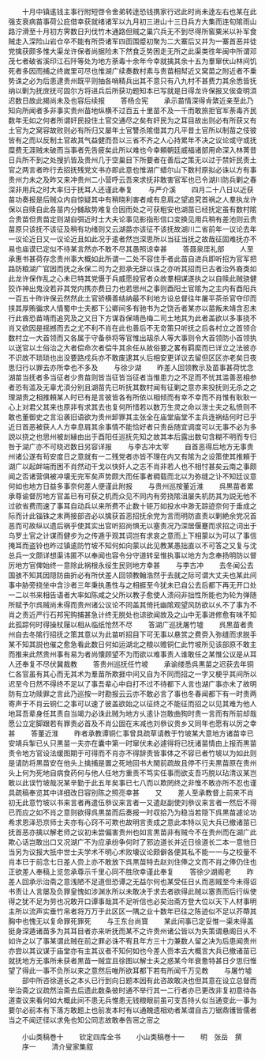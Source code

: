 <!-- { "loadSidebar": true } -->
　　十月中镇逺钱主事行附短啓令舍弟转逹恐钱携家行迟此时尚未逹左右也某在此强支衰病苗事荷公庇借幸获就绪诸军以九月初三进山十三日兵方大集而连旬隂雨山路泞滑至十月初方霁数日刋伐竹木通路但贼之巢穴兵无不到尽得所窖粟米以补军食贼走入深险山岩仓卒不能有所赍诸军四靣围蹙初聚为二大寨后又并为一寨首恶并徒党擒获颇多惟大渠龙许保者尚据险未下然食乏势困走无所之此渠类徃年闽中所谓邓茂七者破省溪印江石阡等处为地方荼毒十余年今幸就擒其余十五为羣窜伏山林间饥死者多因而捕之终嵗里可尽也惟湖广续奏数村素与贵苗相幇近又窝苗之附近者不乗势诛之必为后患逮贵州既平则抽各哨精兵出其不意只有八九村不甚费力其余悉皆抚纳以剿为抚庻抚可固尔方将进兵后所获功题知本已写就是日得龙许保报又俟查明湏迟数日故此揭尚未及也容后续报
　　答杨佥宪
　　承示苗情深得肻綮近亲至此乃知向所闻者多非事实贵州苗地纵横不过百五十里苗不及一千而敢旅拒官军荼毒齐民数年无如之何者所谓奸民投住土官交通尽之矣有奸民为之耳目故出则必有所获又有土官为之窝容故败则必有所归又屡年土官讐杀隂借其力凡平昔土官所以制苗之伎彼皆有之而以反制土官故其气益健而吾以三省不齐之人心持累年不决之议论或守或抚糜费无涯贼未破而当事者先告疲矣此所以难也今幸頼朝廷威福诸部用命深入林菁昔日兵所不到之处搜扒皆及贵州几于空巢目下所要者在善后之策无以过于禁奸民责土官之两言者昨行去招抚残党文书亦即此意也惟湖广蜡尔山下数村原拟必诛以方有事贵州力未之及昨又来冲贵州二小营呼云吾来求抚非敢害官军也已令湖川防兵剿之春深非用兵之时大率归于抚耳人还谨此奉复
　　与严介溪
　　四月二十八日以近获苗功奏报是后贼众内自惊疑其中有稍晓利害者咸有息肩之望追究首祸之人羣执龙许保以自赎自此各苗内分雠敌势难复合因而处之可获粗安也湖苗已经抚定虽有数村隂合贵苗但贵苗定则湖自弭近时士大夫论事见影指形信口变换见用兵稍有差池则云贵苗原只该抚不该征及稍有功绪则又云湖苗亦该征不该抚故湖川二省前年一议论去年一议论近日又一议论近且如此况于逺者然岂深思所以当征当抚之故哉征固难抚亦不易也庙谟已定似不待某言然亦不敢不尽其愚照谅幸甚
　　答聂泉厓礼部
　　人至承惠书甚荷存念贵州事大概如此所谓一二处不容住手者此苗自进兵即听招为官军把路防粮湖广官因而抚之永保二司为之担承无辞以诛之亦听其招而已古者治外裔类如此龙许保作乱之心未已特其党慑于兵威愿投官者众故羣相谋遂执之以自赎此贼骁健狡诈神出鬼没若非其党内携亦费日力也若思州之事则酉阳土官隂为之主内有酉阳兵一百五十昨许保云然然此土官骄横善结纳最不利地方设总督往年屠平茶杀官夺印而挟其厚贿徧求人情蜀中士夫都下公卿间多有驰书为之饶舌者某亦以苗叛未靖含忍未行此酋恐苗靖而追究及之又日下方谋呑保靖邑梅二司土地其为此者盖欲以多事挠不肖又欲因是揺撼而去之尤不利不肖在此也善后不无竒策只听抚之后各村立之首领合数村立一大首领而又各属于守备叅将等官惟出刼杀人等大事则令大首领防小首领执以送官以土俗治之大者偿命次者偿牛其余任从故俗要之畧有羁縻而已详立之法彼亦不识故不琐琐也出没要路戍兵亦不敢废逮其乆后相安更详议去留但区区亦老矣日夜思归行以罪去亦所幸也不多及
　　与徐少湖
　　昨差人回领教示及苗事甚荷忧念湖苗当抚者多当征者少贵苗则皆当征皆当征者当惟患力之不足而不忧其滥善恶相参者恐有滥及无辜尤湏分别且湖苗先已听抚其数村闻有征剿之意亦来投抚则无杀之之理湖贵之相推頼某人时已有是言彼皆各有所依以相倾而有幸不幸而不肖惟有耿耿一心上对君父其来也原非有求其去也复何所惜若以数万生灵之命以泄士夫之私愤则不敢也董御史之言沿袭旧语欲为贵州卸罪其主张全在庙堂庙堂不主兵连祸结何时已乎近日首恶被获人人方幸息肩其余事情不能恰好者只责岳随宜调度可以无事不必为多説以挠之也思州被刦縁由出于酉阳任巡抚先知之故其本后露出数句含糊不明而专归咎于湖广亦不可晓迟数日另容详报
　　与李古冲太宰
　　自首恶得后地方无事贵州诸公遂有茍安度日之意就有一二残党者亦皆不理在内又有隂为之设策使其推頼于湖广以起衅端而困不肖然动干戈以快奸人之志不肖非若人也不相忖甚矣云南之事颇闻之否诸营俱被冲壊无完军矣声势颇大而任事者稠载而北以为弥缝之讣不知廷议意何如也地方日益多事奈何差人便谨此附报
　　与贵州巡按董近淮
　　呉黒苗者累承尊谕督厉地方官盖已有可获之机而众见不同内有旁挠隂沮屡失机防其为説无他不过欲省费而速了事耳自动兵以来所费不止数十钜万如投水中渺无踪迹奈何于垂成之际而计此锱铢之末两接部咨必以擒获首恶招抚余党为言而明防直责以剿絶余党况首恶而可故纵以遗后祸乎使其实出官听招尚惧无以塞责况乃深居偃蹇而求招之词出于乌罗土官之计谋而健步为之传逓乎观其词岂有求哀之意而上下相蒙以为可以了事信掩耳而盗铃也昨过镇逺防竹坡不知何如向蒙以此见教某愚拙直以不可答之又复与沈总兵一文颇详想渠讳匿不以奉闻也容令分守道转呈惟执事以地方为念奉扬明防以督厉地方官俾始终一意除此祸根永绥生民则地方幸甚
　　与李古冲
　　去冬闻公去国骇不知其因隠防曲折必有所伏差人回领教翰浩然于去就之际可谓大丈夫也某此间事中胁旁挠坐中含沙者三年秉执愚性与之相捱至今犹未已自公去后都下再无开口处一二以书来相告语者大率如陈咸之父所以教子愈使人溃闷非拙性所能也为轮为弹随所赋予尔呉贼尚未得而贵州诸公议论不同盖其倚托幽隂观望风防欲以乆不了事为不肖之责近严行石邦宪购捕甚急计终无脱处也谅欲闻故及之山中无事进修愈有味不知此孤踪何时得操杖屦以相从临纸怆然不尽
　　答湖广巡抚屠竹墟
　　呉黒苗者贵州自去冬隂行招抚之策其意以为此苗听招目下可无事以悬赏之费赍入弥缝而求脱手某不知其説也催之愈急看此数日何如运湖北之粮以赡铜仁此竹坡所见该部原不敢主而推来此然贵州事有易为者尚懐顾望不为而欲以难事责人谁敢任之某惟公议是从耳人还奉复不尽伏冀裁教
　　答贵州巡抚任竹坡
　　承谕缕悉呉黒苗之迟获去年铜仁各官虽有其心而无其术为羣苗所欺捱中间又自为不同而招之一字又梗乎其间所以迟至今日然不得终不足以了事吾辈心中自打不过不待都下人言也湖广事亦未了故明防有立功赎罪之言此乃巡按一时勘报云云亦不敢必言了事也冬春闻都下有一时贵两寄声于不肖云铜仁之事可以速了彼盖欲始之以征终之不能征而招之以见其难为他人地耳吾辈身任其责自当竭力必诛此贼为地方乆逺讣岂敢曲狥时贵一言而有所前却哉愿公立定脚跟若有罪责必首及不肖公固在末减也刘叅议贵乡又同年也愿有以厉之幸甚
　　答董近淮
　　昨者承教谭铜仁事曾具疏草请教于竹坡某大意地方诸苗幸已安靖兵掣已乆只黒苗一夫亦在囊中第一时窜伏未必遽得将已抚诸苗情由上报而黒苗责令地方官设法缓图期于可得而不肖亦不得辞责皆事体之不容已者竹坡以为如此则是请防将黒苗安在他头上擒捕是置之死地回书大閙前疏故且停不行夫黒苗原在贵州头上何为死地自病食药何与他人任地方重责不笃实任事而欲支吾巧脱以玷清议某岂敢以此误竹坡哉况某辛勤于此五年矣事已七八而以欺罔终之非惟不敢亦所不忍也谨具疏稿奉览其中详细改日容别陈之照亮幸甚
　　又
　　差人至承教督上前来不肖初无此意竹坡以书来言者再遣伍叅议来言者一又遣赵副使刘叅议来言者一然后不得已而应之如不肖之意则欲得呉黒苗而后奏报一时収拾乃为稳当若隠下呉黒苗遽论功希求恩泽恐京师士夫亦有心窍不可欺也故明言责成之意此本特以见大兵已撤诸苗已抚首恶亦擒以解老师之议初未尝偏害贵州也如言黒苗非有贼今不在贵州而在湖广此欺心话岂敢出口又况湖广不为应承纷争何时了邪边道长并近日徐道长二本一意他日当另为议报大扺中世士夫学术不明心术败壊议论颇僻各便其私不能一一与之校量不肖本已于前念七日差人赍上亦不敢放下呉黒苗特去赵刘住俸之文而不肖之俸仍住也正欲差人奉稿上览忽承尊示千里心同不胜欣幸谨此奉复
　　答徐少湖阁老
　　昨差人回承示治斋之意浅陋不足道但恐谭之无益尔何也某受任日乆而恶贼至今未得诏书责让人言屡及负罪皇愧如涉渊氷所以未敢决于求去者欲得此贼以塞责而后行纵使得之犹不足为劳也况敢开口谭事哉其不足听信也必矣治斋方登大位以天下人材事明主所以流声实垂竹帛者将万万于此区区一隅之业十数年已往之陈迹似不足以芥蔕其胸中也愧无以复命罪死罪死
　　与王东台尚寳
　　某此间事已定妥惟一渠未得盖挺身深遁诸苗多为其耳目者亦来听抚而某不之许贵州诸公皆以为失策谓悬阁日乆不如许之以了事某谓此贼在前之罪必诛不宥且年方三十力兼数人留之决为后患闻贵州亦尝以其议谋于庙堂亦有主其议者不知何如也今差人赍本去大概言大兵已撤诸苗已就抚地方无事所未获者黒苗一贼宜且徐图以解士夫之惑某今年衰惫特甚日夕思归惟望了得此一事不负所以来之意然后唯所欲耳都下若有所闻千万见教
　　与屠竹墟
　　部中所咨徐道长之本乆已行到向日题本因有此咨故敢决也但其意在设立总督而举治斋之议疏然治斋去后遗此数条彼时通不举行其一二行者亦已更改非复初意待各道查议来看何如大概此间不患无兵惟患无钱粮眼前虽可支吾持乆似当通变此一事为要尔必前本有下落方敢题上也前发本时有以通餽遗相劝者某谓自古刀锯鼎镬皆儒者当之不闻迂径以求免也知公同志故敢奉告宻之宻之









　　小山类稿巻十
　　钦定四库全书
　　小山类稿巻十一
　　明　张岳　撰
　　序一
　　清介叟家集叙
